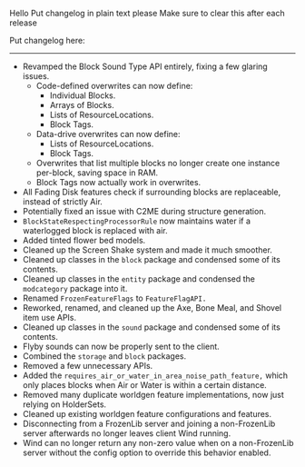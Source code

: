 Hello
Put changelog in plain text please
Make sure to clear this after each release

Put changelog here:

-----------------
- Revamped the Block Sound Type API entirely, fixing a few glaring issues.
  - Code-defined overwrites can now define:
    - Individual Blocks.
    - Arrays of Blocks.
    - Lists of ResourceLocations.
    - Block Tags.
  - Data-drive overwrites can now define:
    - Lists of ResourceLocations.
    - Block Tags.
  - Overwrites that list multiple blocks no longer create one instance per-block, saving space in RAM.
  - Block Tags now actually work in overwrites.
- All Fading Disk features check if surrounding blocks are replaceable, instead of strictly Air.
- Potentially fixed an issue with C2ME during structure generation.
- `BlockStateRespectingProcessorRule` now maintains water if a waterlogged block is replaced with air.
- Added tinted flower bed models.
- Cleaned up the Screen Shake system and made it much smoother.
- Cleaned up classes in the `block` package and condensed some of its contents.
- Cleaned up classes in the `entity` package and condensed the `modcategory` package into it.
- Renamed `FrozenFeatureFlags` to `FeatureFlagAPI.`
- Reworked, renamed, and cleaned up the Axe, Bone Meal, and Shovel item use APIs.
- Cleaned up classes in the `sound` package and condensed some of its contents.
- Flyby sounds can now be properly sent to the client.
- Combined the `storage` and `block` packages.
- Removed a few unnecessary APIs.
- Added the `requires_air_or_water_in_area_noise_path_feature,` which only places blocks when Air or Water is within a certain distance.
- Removed many duplicate worldgen feature implementations, now just relying on HolderSets.
- Cleaned up existing worldgen feature configurations and features.
- Disconnecting from a FrozenLib server and joining a non-FrozenLib server afterwards no longer leaves client Wind running.
- Wind can no longer return any non-zero value when on a non-FrozenLib server without the config option to override this behavior enabled.
